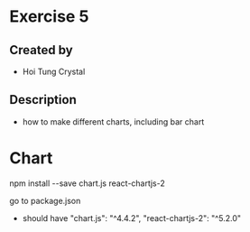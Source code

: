 # Exercise 5
## Created by
- Hoi Tung Crystal
## Description
- how to make different charts, including bar chart 



# Chart
npm install --save chart.js react-chartjs-2

go to package.json
- should have 
"chart.js": "^4.4.2",
"react-chartjs-2": "^5.2.0"


